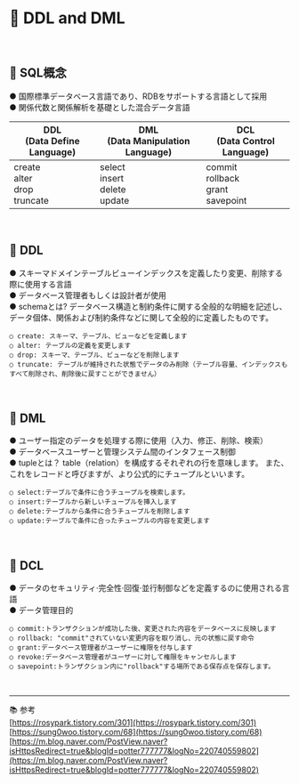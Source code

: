 # 🔑 DDL and DML

<br>

## 📌 SQL概念

● 国際標準データベース言語であり、RDBをサポートする言語として採用<br>
● 関係代数と関係解析を基礎とした混合データ言語<br>

|DDL<br>(Data Define Language)|DML<br>(Data Manipulation Language)|DCL<br>(Data Control Language)|
|---|---|---|
|create<br>alter<br>drop<br>truncate|select<br>insert<br>delete<br>update|commit<br>rollback<br>grant<br>savepoint|

<br>

## 📌 DDL

● スキーマドメインテーブルビューインデックスを定義したり変更、削除する際に使用する言語<br>
● データベース管理者もしくは設計者が使用<br>
● schemaとは? データベース構造と制約条件に関する全般的な明細を記述し、データ個体、関係および制約条件などに関して全般的に定義したものです。
```
○ create: スキーマ、テーブル、ビューなどを定義します
○ alter: テーブルの定義を変更します
○ drop: スキーマ、テーブル、ビューなどを削除します
○ truncate: テーブルが維持された状態でデータのみ削除（テーブル容量、インデックスもすべて削除され、削除後に戻すことができません）
```

<br>

## 📌 DML

● ユーザー指定のデータを処理する際に使用（入力、修正、削除、検索）<br>
● データベースユーザーと管理システム間のインタフェース制御<br>
● tupleとは？ table（relation）を構成するそれぞれの行を意味します。 また、これをレコードと呼びますが、より公式的にチュープルといいます。
```
○ select:テーブルで条件に合うチュープルを検索します。
○ insert:テーブルから新しいチュープルを挿入します
○ delete:テーブルから条件に合うチュープルを削除します
○ update:テーブルで条件に合ったチュープルの内容を変更します
```

<br>

## 📌 DCL

● データのセキュリティ·完全性·回復·並行制御などを定義するのに使用される言語<br>
● データ管理目的<br>
```
○ commit:トランザクションが成功した後、変更された内容をデータベースに反映します
○ rollback: "commit"されていない変更内容を取り消し、元の状態に戻す命令
○ grant:データベース管理者がユーザーに権限を付与します
○ revoke:データベース管理者がユーザーに対して権限をキャンセルします
○ savepoint:トランザクション内に"rollback"する場所である保存点を保存します。
```

<br>

---

📚 参考
<br>
[https://rosypark.tistory.com/301](https://rosypark.tistory.com/301)
<br>
[https://sung0woo.tistory.com/68](https://sung0woo.tistory.com/68)
<br>
[https://m.blog.naver.com/PostView.naver?isHttpsRedirect=true&blogId=potter777777&logNo=220740559802](https://m.blog.naver.com/PostView.naver?isHttpsRedirect=true&blogId=potter777777&logNo=220740559802)
